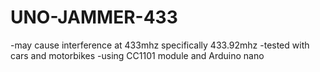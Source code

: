 # UNO-JAMMER-433
-may cause interference at 433mhz specifically 433.92mhz
-tested with cars and motorbikes
-using CC1101 module and Arduino nano
